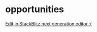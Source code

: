 # opportunities

[Edit in StackBlitz next generation editor ⚡️](https://stackblitz.com/~/github.com/HoqueUM/opportunities)
